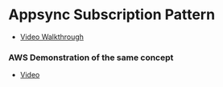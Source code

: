 # Appsync Subscription Pattern
- [Video Walkthrough](https://www.loom.com/share/e3c934579160417eb3a5f2b2e14666bb)


### AWS Demonstration of the same concept
- [Video](https://youtu.be/KrmFAcucjzQ)
